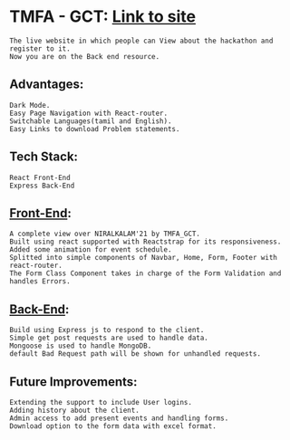 # TMFA - GCT: [Link to site](https://tmfa.herokuapp.com/)
    The live website in which people can View about the hackathon and register to it.
    Now you are on the Back end resource.

## Advantages:
    Dark Mode.
    Easy Page Navigation with React-router.
    Switchable Languages(tamil and English).
    Easy Links to download Problem statements.

## Tech Stack:
    React Front-End
    Express Back-End

## [Front-End](https://github.com/jeyansaran620/tmfa):
    A complete view over NIRALKALAM'21 by TMFA_GCT.
    Built using react supported with Reactstrap for its responsiveness.
    Added some animation for event schedule.
    Splitted into simple components of Navbar, Home, Form, Footer with react-router.
    The Form Class Component takes in charge of the Form Validation and handles Errors.

## [Back-End](https://github.com/jeyansaran620/tmfa-server):
    Build using Express js to respond to the client.
    Simple get post requests are used to handle data.
    Mongoose is used to handle MongoDB.
    default Bad Request path will be shown for unhandled requests.

## Future Improvements:
    Extending the support to include User logins.
    Adding history about the client. 
    Admin access to add present events and handling forms.
    Download option to the form data with excel format.
